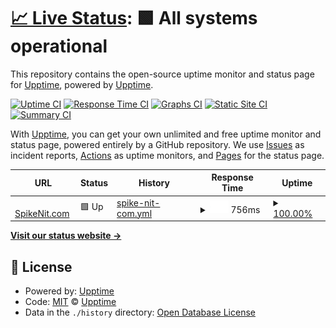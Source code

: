 # [📈 Live Status](https://upptime.github.io/upptime): <!--live status--> **🟩 All systems operational**

This repository contains the open-source uptime monitor and status page for [Upptime](https://upptime.js.org), powered by [Upptime](https://github.com/upptime/upptime).

[![Uptime CI](https://github.com/upptime/upptime/workflows/Uptime%20CI/badge.svg)](https://github.com/upptime/upptime/actions?query=workflow%3A%22Uptime+CI%22)
[![Response Time CI](https://github.com/upptime/upptime/workflows/Response%20Time%20CI/badge.svg)](https://github.com/upptime/upptime/actions?query=workflow%3A%22Response+Time+CI%22)
[![Graphs CI](https://github.com/upptime/upptime/workflows/Graphs%20CI/badge.svg)](https://github.com/upptime/upptime/actions?query=workflow%3A%22Graphs+CI%22)
[![Static Site CI](https://github.com/upptime/upptime/workflows/Static%20Site%20CI/badge.svg)](https://github.com/upptime/upptime/actions?query=workflow%3A%22Static+Site+CI%22)
[![Summary CI](https://github.com/upptime/upptime/workflows/Summary%20CI/badge.svg)](https://github.com/upptime/upptime/actions?query=workflow%3A%22Summary+CI%22)

With [Upptime](https://upptime.js.org), you can get your own unlimited and free uptime monitor and status page, powered entirely by a GitHub repository. We use [Issues](https://github.com/upptime/upptime/issues) as incident reports, [Actions](https://github.com/upptime/upptime/actions) as uptime monitors, and [Pages](https://upptime.github.io/upptime) for the status page.

<!--start: status pages-->
<!-- This summary is generated by Upptime (https://github.com/upptime/upptime) -->
<!-- Do not edit this manually, your changes will be overwritten -->
<!-- prettier-ignore -->
| URL | Status | History | Response Time | Uptime |
| --- | ------ | ------- | ------------- | ------ |
| <img alt="" src="https://favicons.githubusercontent.com/www.spikenit.com" height="13"> [SpikeNit.com](https://www.spikenit.com/community/index.php) | 🟩 Up | [spike-nit-com.yml](https://github.com/CompetentForLife/reimagined-journey/commits/HEAD/history/spike-nit-com.yml) | <details><summary><img alt="Response time graph" src="./graphs/spike-nit-com/response-time-week.png" height="20"> 756ms</summary><br><a href="https://upptime.github.io/upptime/history/spike-nit-com"><img alt="Response time 756" src="https://img.shields.io/endpoint?url=https%3A%2F%2Fraw.githubusercontent.com%2FCompetentForLife%2Freimagined-journey%2FHEAD%2Fapi%2Fspike-nit-com%2Fresponse-time.json"></a><br><a href="https://upptime.github.io/upptime/history/spike-nit-com"><img alt="24-hour response time 372" src="https://img.shields.io/endpoint?url=https%3A%2F%2Fraw.githubusercontent.com%2FCompetentForLife%2Freimagined-journey%2FHEAD%2Fapi%2Fspike-nit-com%2Fresponse-time-day.json"></a><br><a href="https://upptime.github.io/upptime/history/spike-nit-com"><img alt="7-day response time 756" src="https://img.shields.io/endpoint?url=https%3A%2F%2Fraw.githubusercontent.com%2FCompetentForLife%2Freimagined-journey%2FHEAD%2Fapi%2Fspike-nit-com%2Fresponse-time-week.json"></a><br><a href="https://upptime.github.io/upptime/history/spike-nit-com"><img alt="30-day response time 756" src="https://img.shields.io/endpoint?url=https%3A%2F%2Fraw.githubusercontent.com%2FCompetentForLife%2Freimagined-journey%2FHEAD%2Fapi%2Fspike-nit-com%2Fresponse-time-month.json"></a><br><a href="https://upptime.github.io/upptime/history/spike-nit-com"><img alt="1-year response time 756" src="https://img.shields.io/endpoint?url=https%3A%2F%2Fraw.githubusercontent.com%2FCompetentForLife%2Freimagined-journey%2FHEAD%2Fapi%2Fspike-nit-com%2Fresponse-time-year.json"></a></details> | <details><summary><a href="https://upptime.github.io/upptime/history/spike-nit-com">100.00%</a></summary><a href="https://upptime.github.io/upptime/history/spike-nit-com"><img alt="All-time uptime 100.00%" src="https://img.shields.io/endpoint?url=https%3A%2F%2Fraw.githubusercontent.com%2FCompetentForLife%2Freimagined-journey%2FHEAD%2Fapi%2Fspike-nit-com%2Fuptime.json"></a><br><a href="https://upptime.github.io/upptime/history/spike-nit-com"><img alt="24-hour uptime 100.00%" src="https://img.shields.io/endpoint?url=https%3A%2F%2Fraw.githubusercontent.com%2FCompetentForLife%2Freimagined-journey%2FHEAD%2Fapi%2Fspike-nit-com%2Fuptime-day.json"></a><br><a href="https://upptime.github.io/upptime/history/spike-nit-com"><img alt="7-day uptime 100.00%" src="https://img.shields.io/endpoint?url=https%3A%2F%2Fraw.githubusercontent.com%2FCompetentForLife%2Freimagined-journey%2FHEAD%2Fapi%2Fspike-nit-com%2Fuptime-week.json"></a><br><a href="https://upptime.github.io/upptime/history/spike-nit-com"><img alt="30-day uptime 100.00%" src="https://img.shields.io/endpoint?url=https%3A%2F%2Fraw.githubusercontent.com%2FCompetentForLife%2Freimagined-journey%2FHEAD%2Fapi%2Fspike-nit-com%2Fuptime-month.json"></a><br><a href="https://upptime.github.io/upptime/history/spike-nit-com"><img alt="1-year uptime 100.00%" src="https://img.shields.io/endpoint?url=https%3A%2F%2Fraw.githubusercontent.com%2FCompetentForLife%2Freimagined-journey%2FHEAD%2Fapi%2Fspike-nit-com%2Fuptime-year.json"></a></details>

<!--end: status pages-->

[**Visit our status website →**](https://upptime.github.io/upptime)

## 📄 License

- Powered by: [Upptime](https://github.com/upptime/upptime)
- Code: [MIT](./LICENSE) © [Upptime](https://upptime.js.org)
- Data in the `./history` directory: [Open Database License](https://opendatacommons.org/licenses/odbl/1-0/)
